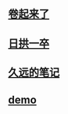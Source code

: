 ## [卷起来了](2021/a-summary.md)

## [日拱一卒](accumulate/a-summary.md)

## [久远的笔记](before-2021/a-summary.md)


## [demo](demo/a-summary.md)
